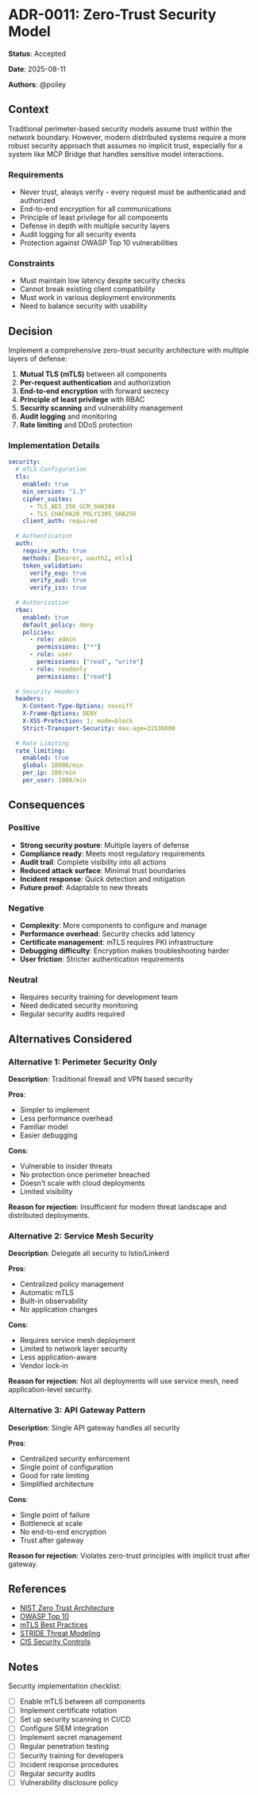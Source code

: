 # ADR-0011: Zero-Trust Security Model

**Status**: Accepted

**Date**: 2025-08-11

**Authors**: @poiley

## Context

Traditional perimeter-based security models assume trust within the network boundary. However, modern distributed systems require a more robust security approach that assumes no implicit trust, especially for a system like MCP Bridge that handles sensitive model interactions.

### Requirements

- Never trust, always verify - every request must be authenticated and authorized
- End-to-end encryption for all communications
- Principle of least privilege for all components
- Defense in depth with multiple security layers
- Audit logging for all security events
- Protection against OWASP Top 10 vulnerabilities

### Constraints

- Must maintain low latency despite security checks
- Cannot break existing client compatibility
- Must work in various deployment environments
- Need to balance security with usability

## Decision

Implement a comprehensive zero-trust security architecture with multiple layers of defense:

1. **Mutual TLS (mTLS)** between all components
2. **Per-request authentication** and authorization
3. **End-to-end encryption** with forward secrecy
4. **Principle of least privilege** with RBAC
5. **Security scanning** and vulnerability management
6. **Audit logging** and monitoring
7. **Rate limiting** and DDoS protection

### Implementation Details

```yaml
security:
  # mTLS Configuration
  tls:
    enabled: true
    min_version: "1.3"
    cipher_suites:
      - TLS_AES_256_GCM_SHA384
      - TLS_CHACHA20_POLY1305_SHA256
    client_auth: required
    
  # Authentication
  auth:
    require_auth: true
    methods: [bearer, oauth2, mtls]
    token_validation:
      verify_exp: true
      verify_aud: true
      verify_iss: true
    
  # Authorization  
  rbac:
    enabled: true
    default_policy: deny
    policies:
      - role: admin
        permissions: ["*"]
      - role: user
        permissions: ["read", "write"]
      - role: readonly
        permissions: ["read"]
    
  # Security Headers
  headers:
    X-Content-Type-Options: nosniff
    X-Frame-Options: DENY
    X-XSS-Protection: 1; mode=block
    Strict-Transport-Security: max-age=31536000
    
  # Rate Limiting
  rate_limiting:
    enabled: true
    global: 10000/min
    per_ip: 100/min
    per_user: 1000/min
```

## Consequences

### Positive

- **Strong security posture**: Multiple layers of defense
- **Compliance ready**: Meets most regulatory requirements
- **Audit trail**: Complete visibility into all actions
- **Reduced attack surface**: Minimal trust boundaries
- **Incident response**: Quick detection and mitigation
- **Future proof**: Adaptable to new threats

### Negative

- **Complexity**: More components to configure and manage
- **Performance overhead**: Security checks add latency
- **Certificate management**: mTLS requires PKI infrastructure
- **Debugging difficulty**: Encryption makes troubleshooting harder
- **User friction**: Stricter authentication requirements

### Neutral

- Requires security training for development team
- Need dedicated security monitoring
- Regular security audits required

## Alternatives Considered

### Alternative 1: Perimeter Security Only

**Description**: Traditional firewall and VPN based security

**Pros**:
- Simpler to implement
- Less performance overhead
- Familiar model
- Easier debugging

**Cons**:
- Vulnerable to insider threats
- No protection once perimeter breached
- Doesn't scale with cloud deployments
- Limited visibility

**Reason for rejection**: Insufficient for modern threat landscape and distributed deployments.

### Alternative 2: Service Mesh Security

**Description**: Delegate all security to Istio/Linkerd

**Pros**:
- Centralized policy management
- Automatic mTLS
- Built-in observability
- No application changes

**Cons**:
- Requires service mesh deployment
- Limited to network layer security
- Less application-aware
- Vendor lock-in

**Reason for rejection**: Not all deployments will use service mesh, need application-level security.

### Alternative 3: API Gateway Pattern

**Description**: Single API gateway handles all security

**Pros**:
- Centralized security enforcement
- Single point of configuration
- Good for rate limiting
- Simplified architecture

**Cons**:
- Single point of failure
- Bottleneck at scale
- No end-to-end encryption
- Trust after gateway

**Reason for rejection**: Violates zero-trust principles with implicit trust after gateway.

## References

- [NIST Zero Trust Architecture](https://www.nist.gov/publications/zero-trust-architecture)
- [OWASP Top 10](https://owasp.org/www-project-top-ten/)
- [mTLS Best Practices](https://www.cncf.io/blog/2021/08/10/mutual-tls-mtls-best-practices/)
- [STRIDE Threat Modeling](https://docs.microsoft.com/en-us/azure/security/develop/threat-modeling-tool-threats)
- [CIS Security Controls](https://www.cisecurity.org/controls)

## Notes

Security implementation checklist:
- [ ] Enable mTLS between all components
- [ ] Implement certificate rotation
- [ ] Set up security scanning in CI/CD
- [ ] Configure SIEM integration
- [ ] Implement secret management
- [ ] Regular penetration testing
- [ ] Security training for developers
- [ ] Incident response procedures
- [ ] Regular security audits
- [ ] Vulnerability disclosure policy